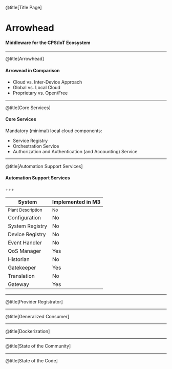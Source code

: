 @title[Title Page]

# Arrowhead
#### Middleware for the CPS/IoT Ecosystem

---

@title[Arrowhead]

#### Arrowead in Comparison

<ul>
  <li class="fragment">Cloud vs. Inter-Device Approach</li>
  <li class="fragment">Global vs. Local Cloud</li>
  <li class="fragment">Proprietary vs. Open/Free</li>
</ul>

---

@title[Core Services]

#### Core Services

Mandatory (minimal) local cloud components:

<ul>
  <li class="fragment">Service Registry</li>
  <li class="fragment">Orchestration Service</li>
  <li class="fragment">Authorization and Authentication (and Accounting) Service</li>
</ul>

---
@title[Automation Support Services]

#### Automation Support Services

+++

| System |Implemented in M3|
|--------|-------------------|
| <sub>Plant Description</sub> | <sub>No</sub> |
| Configuration | No |
| System Registry | No |
| Device Registry | No |
| Event Handler | No |
| QoS Manager | Yes |
| Historian | No |
| Gatekeeper | Yes |
| Translation | No |
| Gateway | Yes |

---

@title[Provider Registrator]

---

@title[Generalized Consumer]

---

@title[Dockerization]

---

@title[State of the Community]

---

@title[State of the Code]
